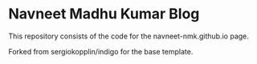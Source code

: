 # Navneet Madhu Kumar Blog

This repository consists of the code for the navneet-nmk.github.io page.

Forked from sergiokopplin/indigo for the base template.
